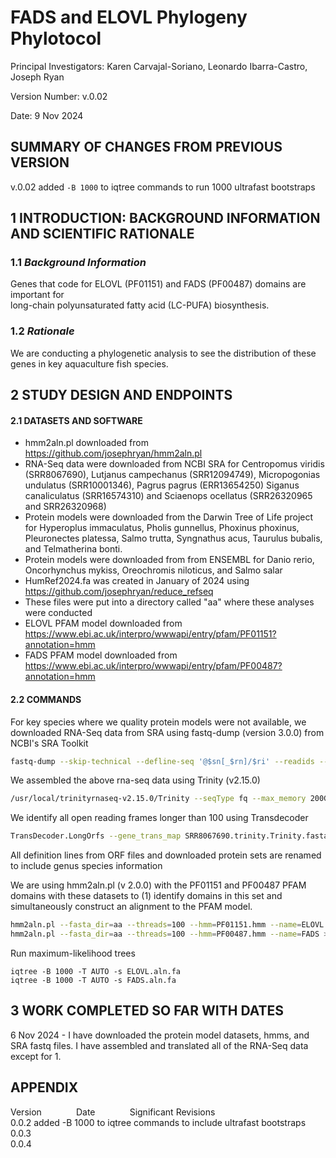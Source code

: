 # FADS and ELOVL Phylogeny Phylotocol
 
 Principal Investigators: Karen Carvajal-Soriano, Leonardo Ibarra-Castro, Joseph Ryan  

 Version Number: v.0.02

 Date: 9 Nov 2024  

## SUMMARY OF CHANGES FROM PREVIOUS VERSION

v.0.02 added `-B 1000` to iqtree commands to run 1000 ultrafast bootstraps

## 1 INTRODUCTION: BACKGROUND INFORMATION AND SCIENTIFIC RATIONALE  

### 1.1 _Background Information_  

Genes that code for ELOVL (PF01151) and FADS (PF00487) domains are important for  
long-chain polyunsaturated fatty acid (LC-PUFA) biosynthesis. 

### 1.2 _Rationale_  

We are conducting a phylogenetic analysis to see the distribution of these
genes in key aquaculture fish species.

## 2 STUDY DESIGN AND ENDPOINTS  

#### 2.1 DATASETS AND SOFTWARE

* hmm2aln.pl downloaded from https://github.com/josephryan/hmm2aln.pl
* RNA-Seq data were downloaded from NCBI SRA for Centropomus viridis (SRR8067690), Lutjanus campechanus (SRR12094749), Micropogonias undulatus (SRR10001346), Pagrus pagrus (ERR13654250) Siganus canaliculatus (SRR16574310) and Sciaenops ocellatus (SRR26320965 and SRR26320968)
* Protein models were downloaded from the Darwin Tree of Life project for Hyperoplus immaculatus, Pholis gunnellus, Phoxinus phoxinus,
Pleuronectes platessa, Salmo trutta, Syngnathus acus, Taurulus bubalis, and Telmatherina bonti.
* Protein models were downloaded from from ENSEMBL for Danio rerio, Oncorhynchus mykiss, Oreochromis niloticus, and Salmo salar
* HumRef2024.fa was created in January of 2024 using https://github.com/josephryan/reduce_refseq
* These files were put into a directory called "aa" where these analyses were conducted
* ELOVL PFAM model downloaded from https://www.ebi.ac.uk/interpro/wwwapi/entry/pfam/PF01151?annotation=hmm
* FADS PFAM model downloaded from https://www.ebi.ac.uk/interpro/wwwapi/entry/pfam/PF00487?annotation=hmm

#### 2.2 COMMANDS

For key species where we quality protein models were not available, we downloaded RNA-Seq data from SRA using fastq-dump (version 3.0.0) from NCBI's SRA Toolkit

```bash
fastq-dump --skip-technical --defline-seq '@$sn[_$rn]/$ri' --readids --dumpbase --split-files --split-spot --clip SRR8067690 > SRR8067690.fastq-dump.out 2> SRR8067690.fastq-dump.err
```

We assembled the above rna-seq data using Trinity (v2.15.0)

```bash
/usr/local/trinityrnaseq-v2.15.0/Trinity --seqType fq --max_memory 200G --CPU 40 --trimmomatic --left SRR8067690_1.fastq --right SRR8067690_2.fastq --output SRR8067690.trinity
```

We identify all open reading frames longer than 100 using Transdecoder

```bash
TransDecoder.LongOrfs --gene_trans_map SRR8067690.trinity.Trinity.fasta.gene_trans_map --output_dir SRR8067690.transdecoder.longorfs -t SRR8067690.trinity.Trinity.fasta
```

All definition lines from ORF files and downloaded protein sets are renamed to include genus species information

We are using hmm2aln.pl (v 2.0.0) with the PF01151 and PF00487 PFAM domains with these datasets to 
(1) identify domains in this set and simultaneously construct an alignment to the PFAM model.

```bash
hmm2aln.pl --fasta_dir=aa --threads=100 --hmm=PF01151.hmm --name=ELOVL > ELOVL.aln.fa
hmm2aln.pl --fasta_dir=aa --threads=100 --hmm=PF00487.hmm --name=FADS > FADS.aln.fa
```

Run maximum-likelihood trees

```
iqtree -B 1000 -T AUTO -s ELOVL.aln.fa
iqtree -B 1000 -T AUTO -s FADS.aln.fa
```

## 3 WORK COMPLETED SO FAR WITH DATES  

6 Nov 2024 - I have downloaded the protein model datasets, hmms, and SRA fastq files. I have assembled and translated all of the RNA-Seq data except for 1.

## APPENDIX

Version&nbsp; &nbsp; &nbsp; &nbsp;&nbsp;&nbsp;&nbsp;&nbsp;&nbsp; &nbsp;Date&nbsp; &nbsp; &nbsp; &nbsp; &nbsp; &nbsp; &nbsp; Significant Revisions    
0.0.2  added -B 1000 to iqtree commands to include ultrafast bootstraps
0.0.3  
0.0.4  
